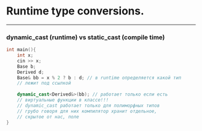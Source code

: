 # Runtime type conversions.
***
### dynamic_cast (runtime) vs static_cast (compile time)

```c++
int main(){
    int x;
    cin >> x;
    Base b;
    Derived d;
    Base& bb = x % 2 ? b : d; // в runtime определяется какой тип
    // лежит под ссылкой
    
    dynamic_cast<Derived&>(bb); // работает только если есть
    // виртуальные функции в классе!!!
    // dynamic_cast работает только для полиморфных типов
    // грубо говоря для них компилятор хранит отдельное,
    // скрытое от нас, поле
}
```